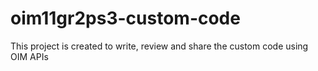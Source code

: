 # oim11gr2ps3-custom-code
This project is created to write, review and share the custom code using OIM APIs
